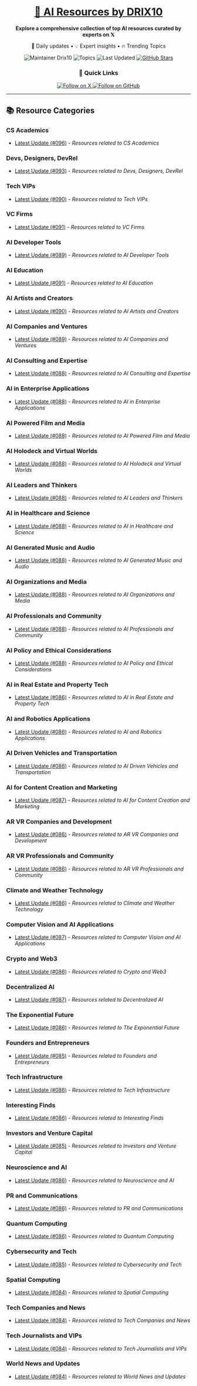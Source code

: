 
<div align="center">
  <h1><a href="https://x.com/DRIX_10_" target="_blank">🚀 AI Resources by DRIX10</a></h1>
  <p><strong>Explore a comprehensive collection of top AI resources curated by experts on 𝕏</strong></p>
  <p>🌟 Daily updates • 💡 Expert insights • 🔥 Trending Topics</p>

  <img src="https://img.shields.io/badge/Maintainer-Drix10-blue?style=for-the-badge" alt="Maintainer Drix10" />
  <img src="https://img.shields.io/badge/Topics-Everything%2C%20AI-red?style=for-the-badge" alt="Topics" />
  <img src="https://img.shields.io/github/last-commit/Drix10/ai-resources?style=for-the-badge&color=5D6D7E" alt="Last Updated" />
  <a href="https://github.com/Drix10/ai-resources"><img src="https://img.shields.io/github/stars/Drix10/ai-resources?style=for-the-badge&color=yellow" alt="GitHub Stars" /></a>

  <br>

  <h3>🌟 Quick Links</h3>
    <a href="https://x.com/DRIX_10_">
      <img src="https://img.shields.io/badge/Follow_on_𝕏-black?style=for-the-badge&logo=x&logoColor=white" alt="Follow on X" />
    </a>
    <a href="https://github.com/Drix10">
      <img src="https://img.shields.io/badge/Follow_on_GitHub-black?style=for-the-badge&logo=github&logoColor=white" alt="Follow on GitHub" />
    </a>
</div>

---

## 📚 Resource Categories

### CS Academics

*   [Latest Update (#096)](https://github.com/Drix10/ai-resources/blob/main/CS%20Academics/resources-096.md) - *Resources related to CS Academics*

### Devs, Designers, DevRel

*   [Latest Update (#093)](https://github.com/Drix10/ai-resources/blob/main/Devs%2C%20Designers%2C%20DevRel/resources-093.md) - *Resources related to Devs, Designers, DevRel*

### Tech VIPs

*   [Latest Update (#090)](https://github.com/Drix10/ai-resources/blob/main/Tech%20VIPs/resources-090.md) - *Resources related to Tech VIPs*

### VC Firms

*   [Latest Update (#091)](https://github.com/Drix10/ai-resources/blob/main/VC%20Firms/resources-091.md) - *Resources related to VC Firms*

### AI Developer Tools

*   [Latest Update (#089)](https://github.com/Drix10/ai-resources/blob/main/AI%20Developer%20Tools/resources-089.md) - *Resources related to AI Developer Tools*

### AI Education

*   [Latest Update (#091)](https://github.com/Drix10/ai-resources/blob/main/AI%20Education/resources-091.md) - *Resources related to AI Education*

### AI Artists and Creators

*   [Latest Update (#090)](https://github.com/Drix10/ai-resources/blob/main/AI%20Artists%20and%20Creators/resources-090.md) - *Resources related to AI Artists and Creators*

### AI Companies and Ventures

*   [Latest Update (#089)](https://github.com/Drix10/ai-resources/blob/main/AI%20Companies%20and%20Ventures/resources-089.md) - *Resources related to AI Companies and Ventures*

### AI Consulting and Expertise

*   [Latest Update (#088)](https://github.com/Drix10/ai-resources/blob/main/AI%20Consulting%20and%20Expertise/resources-088.md) - *Resources related to AI Consulting and Expertise*

### AI in Enterprise Applications

*   [Latest Update (#088)](https://github.com/Drix10/ai-resources/blob/main/AI%20in%20Enterprise%20Applications/resources-088.md) - *Resources related to AI in Enterprise Applications*

### AI Powered Film and Media

*   [Latest Update (#088)](https://github.com/Drix10/ai-resources/blob/main/AI%20Powered%20Film%20and%20Media/resources-088.md) - *Resources related to AI Powered Film and Media*

### AI Holodeck and Virtual Worlds

*   [Latest Update (#088)](https://github.com/Drix10/ai-resources/blob/main/AI%20Holodeck%20and%20Virtual%20Worlds/resources-088.md) - *Resources related to AI Holodeck and Virtual Worlds*

### AI Leaders and Thinkers

*   [Latest Update (#088)](https://github.com/Drix10/ai-resources/blob/main/AI%20Leaders%20and%20Thinkers/resources-088.md) - *Resources related to AI Leaders and Thinkers*

### AI in Healthcare and Science

*   [Latest Update (#088)](https://github.com/Drix10/ai-resources/blob/main/AI%20in%20Healthcare%20and%20Science/resources-088.md) - *Resources related to AI in Healthcare and Science*

### AI Generated Music and Audio

*   [Latest Update (#088)](https://github.com/Drix10/ai-resources/blob/main/AI%20Generated%20Music%20and%20Audio/resources-088.md) - *Resources related to AI Generated Music and Audio*

### AI Organizations and Media

*   [Latest Update (#088)](https://github.com/Drix10/ai-resources/blob/main/AI%20Organizations%20and%20Media/resources-088.md) - *Resources related to AI Organizations and Media*

### AI Professionals and Community

*   [Latest Update (#088)](https://github.com/Drix10/ai-resources/blob/main/AI%20Professionals%20and%20Community/resources-088.md) - *Resources related to AI Professionals and Community*

### AI Policy and Ethical Considerations

*   [Latest Update (#088)](https://github.com/Drix10/ai-resources/blob/main/AI%20Policy%20and%20Ethical%20Considerations/resources-088.md) - *Resources related to AI Policy and Ethical Considerations*

### AI in Real Estate and Property Tech

*   [Latest Update (#086)](https://github.com/Drix10/ai-resources/blob/main/AI%20in%20Real%20Estate%20and%20Property%20Tech/resources-086.md) - *Resources related to AI in Real Estate and Property Tech*

### AI and Robotics Applications

*   [Latest Update (#086)](https://github.com/Drix10/ai-resources/blob/main/AI%20and%20Robotics%20Applications/resources-086.md) - *Resources related to AI and Robotics Applications*

### AI Driven Vehicles and Transportation

*   [Latest Update (#086)](https://github.com/Drix10/ai-resources/blob/main/AI%20Driven%20Vehicles%20and%20Transportation/resources-086.md) - *Resources related to AI Driven Vehicles and Transportation*

### AI for Content Creation and Marketing

*   [Latest Update (#087)](https://github.com/Drix10/ai-resources/blob/main/AI%20for%20Content%20Creation%20and%20Marketing/resources-087.md) - *Resources related to AI for Content Creation and Marketing*

### AR VR Companies and Development

*   [Latest Update (#086)](https://github.com/Drix10/ai-resources/blob/main/AR%20VR%20Companies%20and%20Development/resources-086.md) - *Resources related to AR VR Companies and Development*

### AR VR Professionals and Community

*   [Latest Update (#086)](https://github.com/Drix10/ai-resources/blob/main/AR%20VR%20Professionals%20and%20Community/resources-086.md) - *Resources related to AR VR Professionals and Community*

### Climate and Weather Technology

*   [Latest Update (#086)](https://github.com/Drix10/ai-resources/blob/main/Climate%20and%20Weather%20Technology/resources-086.md) - *Resources related to Climate and Weather Technology*

### Computer Vision and AI Applications

*   [Latest Update (#087)](https://github.com/Drix10/ai-resources/blob/main/Computer%20Vision%20and%20AI%20Applications/resources-087.md) - *Resources related to Computer Vision and AI Applications*

### Crypto and Web3

*   [Latest Update (#086)](https://github.com/Drix10/ai-resources/blob/main/Crypto%20and%20Web3/resources-086.md) - *Resources related to Crypto and Web3*

### Decentralized AI

*   [Latest Update (#087)](https://github.com/Drix10/ai-resources/blob/main/Decentralized%20AI/resources-087.md) - *Resources related to Decentralized AI*

### The Exponential Future

*   [Latest Update (#086)](https://github.com/Drix10/ai-resources/blob/main/The%20Exponential%20Future/resources-086.md) - *Resources related to The Exponential Future*

### Founders and Entrepreneurs

*   [Latest Update (#085)](https://github.com/Drix10/ai-resources/blob/main/Founders%20and%20Entrepreneurs/resources-085.md) - *Resources related to Founders and Entrepreneurs*

### Tech Infrastructure

*   [Latest Update (#086)](https://github.com/Drix10/ai-resources/blob/main/Tech%20Infrastructure/resources-086.md) - *Resources related to Tech Infrastructure*

### Interesting Finds

*   [Latest Update (#086)](https://github.com/Drix10/ai-resources/blob/main/Interesting%20Finds/resources-086.md) - *Resources related to Interesting Finds*

### Investors and Venture Capital

*   [Latest Update (#085)](https://github.com/Drix10/ai-resources/blob/main/Investors%20and%20Venture%20Capital/resources-085.md) - *Resources related to Investors and Venture Capital*

### Neuroscience and AI

*   [Latest Update (#086)](https://github.com/Drix10/ai-resources/blob/main/Neuroscience%20and%20AI/resources-086.md) - *Resources related to Neuroscience and AI*

### PR and Communications

*   [Latest Update (#086)](https://github.com/Drix10/ai-resources/blob/main/PR%20and%20Communications/resources-086.md) - *Resources related to PR and Communications*

### Quantum Computing

*   [Latest Update (#086)](https://github.com/Drix10/ai-resources/blob/main/Quantum%20Computing/resources-086.md) - *Resources related to Quantum Computing*

### Cybersecurity and Tech

*   [Latest Update (#085)](https://github.com/Drix10/ai-resources/blob/main/Cybersecurity%20and%20Tech/resources-085.md) - *Resources related to Cybersecurity and Tech*

### Spatial Computing

*   [Latest Update (#084)](https://github.com/Drix10/ai-resources/blob/main/Spatial%20Computing/resources-084.md) - *Resources related to Spatial Computing*

### Tech Companies and News

*   [Latest Update (#084)](https://github.com/Drix10/ai-resources/blob/main/Tech%20Companies%20and%20News/resources-084.md) - *Resources related to Tech Companies and News*

### Tech Journalists and VIPs

*   [Latest Update (#084)](https://github.com/Drix10/ai-resources/blob/main/Tech%20Journalists%20and%20VIPs/resources-084.md) - *Resources related to Tech Journalists and VIPs*

### World News and Updates

*   [Latest Update (#084)](https://github.com/Drix10/ai-resources/blob/main/World%20News%20and%20Updates/resources-084.md) - *Resources related to World News and Updates*


